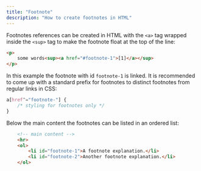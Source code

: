 ```yaml
---
title: "Footnote"
description: "How to create footnotes in HTML"
---
```


Footnotes references can be created in HTML with the `<a>` tag wrapped inside the `<sup>` tag to make the footnote float at the top of the line:

```html
<p>
    some words<sup><a href="#footnote-1">[1]</a></sup>  
</p>
```

In this example the footnote with id `footnote-1` is linked.
It is recommended to come up with a standard prefix for footnotes to distinct footnotes from regular links in CSS:

```css
a[href^="footnote-"] {
    /* styling for footnotes only */
}
```

Below the main content the footnotes can be listed in an ordered list:

```html
    <!-- main content -->
    <hr>
    <ol>
        <li id="footnote-1">A footnote explanation.</li>
        <li id="footnote-2">Another footnote explanation.</li>
    </ol>
```
